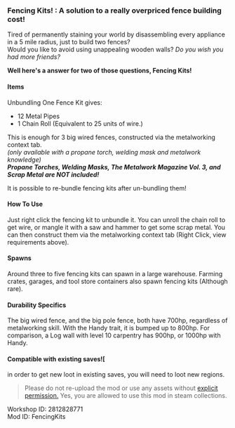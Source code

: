 ### Fencing Kits! : A solution to a really overpriced fence building cost! 


Tired of permanently staining your world by disassembling every appliance in a 5 mile radius, just to build two fences? <br>
Would you like to avoid using unappealing wooden walls?
*Do you wish you had more friends?*

**Well here's a answer for two of those questions, Fencing Kits!**

#### Items
Unbundling One Fence Kit gives:

* 12 Metal Pipes
* 1 Chain Roll  (Equivalent to 25 units of wire.)

This is enough for 3 big wired fences, constructed via the metalworking context tab. <br>*(only available with a propane torch, welding mask and metalwork knowledge)*<br>
__*Propane Torches, Welding Masks, The Metalwork Magazine Vol. 3, and Scrap Metal are **NOT** included!*__

It is possible to re-bundle fencing kits after un-bundling them!

#### How To Use
Just right click the fencing kit to unbundle it.
You can unroll the chain roll to get wire, or mangle it with a saw and hammer to get some scrap metal.
You can then construct them via the metalworking context tab (Right Click, view requirements above).

#### Spawns
Around three to five fencing kits can spawn in a large warehouse.
Farming crates, garages, and tool store containers also spawn fencing kits (Although rare).

#### Durability Specifics
The big wired fence, and the big pole fence, both have 700hp, regardless of metalworking skill.
With the Handy trait, it is bumped up to 800hp.
For comparison, a Log wall with level 10 carpentry has 900hp, or 1000hp with Handy.

#### Compatible with existing saves![
in order to get new loot in existing saves, you will need to loot new regions.





>Please do not re-upload the mod or use any assets without [explicit permission.](http://theindiestone.com/forums/index.php/topic/2530-mod-permissions/?p=36478)
Yes, you are allowed to use this mod in steam collections.


Workshop ID: 2812828771<br>
Mod ID: FencingKits